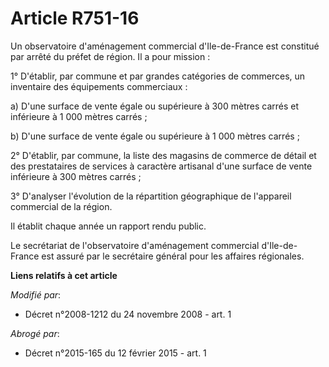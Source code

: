 # Article R751-16

Un observatoire d'aménagement commercial d'Ile-de-France est constitué par arrêté du préfet de région. Il a pour mission : 

1° D'établir, par commune et par grandes catégories de commerces, un inventaire des équipements commerciaux : 

a) D'une surface de vente égale ou supérieure à 300 mètres carrés et inférieure à 1 000 mètres carrés ; 

b) D'une surface de vente égale ou supérieure à 1 000 mètres carrés ; 

2° D'établir, par commune, la liste des magasins de commerce de détail et des prestataires de services à caractère artisanal
d'une surface de vente inférieure à 300 mètres carrés ; 

3° D'analyser l'évolution de la répartition géographique de l'appareil commercial de la région. 

Il établit chaque année un rapport rendu public. 

Le secrétariat de l'observatoire d'aménagement commercial d'Ile-de-France est assuré par le secrétaire général pour les
affaires régionales.

**Liens relatifs à cet article**

_Modifié par_:

  - Décret n°2008-1212 du 24 novembre 2008 - art. 1

_Abrogé par_:

  - Décret n°2015-165 du 12 février 2015 - art. 1
